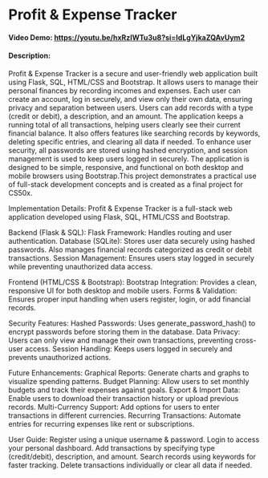 # Profit & Expense Tracker
#### Video Demo:  https://youtu.be/hxRzIWTu3u8?si=IdLgYjkaZQAvUym2
#### Description:
Profit & Expense Tracker is a secure and user-friendly web application built using Flask, SQL, HTML/CSS and Bootstrap. It allows users to manage their personal finances by recording incomes and expenses. Each user can create an account, log in securely, and view only their own data, ensuring privacy and separation between users. Users can add records with a type (credit or debit), a description, and an amount. The application keeps a running total of all transactions, helping users clearly see their current financial balance. It also offers features like searching records by keywords, deleting specific entries, and clearing all data if needed. To enhance user security, all passwords are stored using hashed encryption, and session management is used to keep users logged in securely. The application is designed to be simple, responsive, and functional on both desktop and mobile browsers using Bootstrap.This project demonstrates a practical use of full-stack development concepts and is created as a final project for CS50x.

Implementation Details:
Profit & Expense Tracker is a full-stack web application developed using Flask, SQL, HTML/CSS and Bootstrap.

Backend (Flask & SQL):
Flask Framework: Handles routing and user authentication.
Database (SQLite): Stores user data securely using hashed passwords. Also manages financial records categorized as credit or debit transactions.
Session Management: Ensures users stay logged in securely while preventing unauthorized data access.

Frontend (HTML/CSS & Bootstrap):
Bootstrap Integration: Provides a clean, responsive UI for both desktop and mobile users.
Forms & Validation: Ensures proper input handling when users register, login, or add financial records.

Security Features:
Hashed Passwords: Uses generate_password_hash() to encrypt passwords before storing them in the database.
Data Privacy: Users can only view and manage their own transactions, preventing cross-user access.
Session Handling: Keeps users logged in securely and prevents unauthorized actions.

Future Enhancements:
Graphical Reports: Generate charts and graphs to visualize spending patterns.
Budget Planning: Allow users to set monthly budgets and track their expenses against goals.
Export & Import Data: Enable users to download their transaction history or upload previous records.
Multi-Currency Support: Add options for users to enter transactions in different currencies.
Recurring Transactions: Automate entries for recurring expenses like rent or subscriptions.

User Guide:
Register using a unique username & password.
Login to access your personal dashboard.
Add transactions by specifying type (credit/debit), description, and amount.
Search records using keywords for faster tracking.
Delete transactions individually or clear all data if needed.
